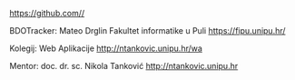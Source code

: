 [https://github.com/<username>/<project>](https://front-end-gt-cjol.vercel.app/Login)

BDOTracker: Mateo Drglin
Fakultet informatike u Puli
https://fipu.unipu.hr/

Kolegij: Web Aplikacije
http://ntankovic.unipu.hr/wa

Mentor: doc. dr. sc. Nikola Tanković
http://ntankovic.unipu.hr
